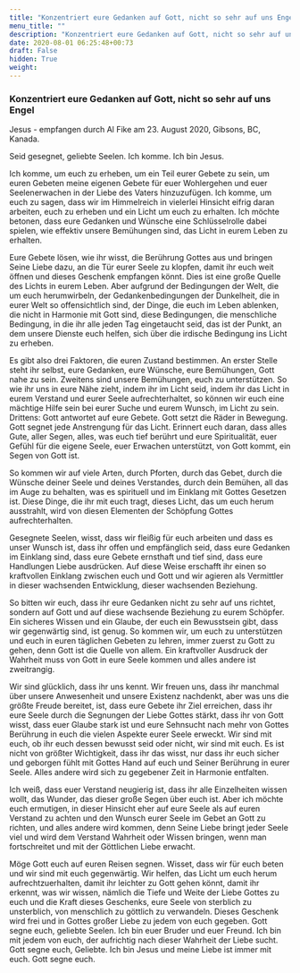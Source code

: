 ```yaml
---
title: "Konzentriert eure Gedanken auf Gott, nicht so sehr auf uns Engel"
menu_title: ""
description: "Konzentriert eure Gedanken auf Gott, nicht so sehr auf uns Engel"
date: 2020-08-01 06:25:48+00:73
draft: False
hidden: True
weight:
---
```

### Konzentriert eure Gedanken auf Gott, nicht so sehr auf uns Engel

Jesus - empfangen durch Al Fike am 23. August 2020, Gibsons, BC, Kanada.

Seid gesegnet, geliebte Seelen. Ich komme. Ich bin Jesus.

Ich komme, um euch zu erheben, um ein Teil eurer Gebete zu sein, um euren Gebeten meine eigenen Gebete für euer Wohlergehen und euer Seelenerwachen in der Liebe des Vaters hinzuzufügen. Ich komme, um euch zu sagen, dass wir im Himmelreich in vielerlei Hinsicht eifrig daran arbeiten, euch zu erheben und ein Licht um euch zu erhalten. Ich möchte betonen, dass eure Gedanken und Wünsche eine Schlüsselrolle dabei spielen, wie effektiv unsere Bemühungen sind, das Licht in eurem Leben zu erhalten.

Eure Gebete lösen, wie ihr wisst, die Berührung Gottes aus und bringen Seine Liebe dazu, an die Tür eurer Seele zu klopfen, damit ihr euch weit öffnen und dieses Geschenk empfangen könnt. Dies ist eine große Quelle des Lichts in eurem Leben. Aber aufgrund der Bedingungen der Welt, die um euch herumwirbeln, der Gedankenbedingungen der Dunkelheit, die in eurer Welt so offensichtlich sind, der Dinge, die euch im Leben ablenken, die nicht in Harmonie mit Gott sind, diese Bedingungen, die menschliche Bedingung, in die ihr alle jeden Tag eingetaucht seid, das ist der Punkt, an dem unsere Dienste euch helfen, sich über die irdische Bedingung ins Licht zu erheben.

Es gibt also drei Faktoren, die euren Zustand bestimmen. An erster Stelle steht ihr selbst, eure Gedanken, eure Wünsche, eure Bemühungen, Gott nahe zu sein. Zweitens sind unsere Bemühungen, euch zu unterstützen. So wie ihr uns in eure Nähe zieht, indem ihr im Licht seid, indem ihr das Licht in eurem Verstand und eurer Seele aufrechterhaltet, so können wir euch eine mächtige Hilfe sein bei eurer Suche und eurem Wunsch, im Licht zu sein. Drittens: Gott antwortet auf eure Gebete. Gott setzt die Räder in Bewegung. Gott segnet jede Anstrengung für das Licht. Erinnert euch daran, dass alles Gute, aller Segen, alles, was euch tief berührt und eure Spiritualität, euer Gefühl für die eigene Seele, euer Erwachen unterstützt, von Gott kommt, ein Segen von Gott ist.

So kommen wir auf viele Arten, durch Pforten, durch das Gebet, durch die Wünsche deiner Seele und deines Verstandes, durch dein Bemühen, all das im Auge zu behalten, was es spirituell und im Einklang mit Gottes Gesetzen ist. Diese Dinge, die ihr mit euch tragt, dieses Licht, das um euch herum ausstrahlt, wird von diesen Elementen der Schöpfung Gottes aufrechterhalten.

Gesegnete Seelen, wisst, dass wir fleißig für euch arbeiten und dass es unser Wunsch ist, dass ihr offen und empfänglich seid, dass eure Gedanken im Einklang sind, dass eure Gebete ernsthaft und tief sind, dass eure Handlungen Liebe ausdrücken. Auf diese Weise erschafft ihr einen so kraftvollen Einklang zwischen euch und Gott und wir agieren als Vermittler in dieser wachsenden Entwicklung, dieser wachsenden Beziehung.

So bitten wir euch, dass ihr eure Gedanken nicht zu sehr auf uns richtet, sondern auf Gott und auf diese wachsende Beziehung zu eurem Schöpfer. Ein sicheres Wissen und ein Glaube, der euch ein Bewusstsein gibt, dass wir gegenwärtig sind, ist genug. So kommen wir, um euch zu unterstützen und euch in euren täglichen Gebeten zu lehren, immer zuerst zu Gott zu gehen, denn Gott ist die Quelle von allem. Ein kraftvoller Ausdruck der Wahrheit muss von Gott in eure Seele kommen und alles andere ist zweitrangig.

Wir sind glücklich, dass ihr uns kennt. Wir freuen uns, dass ihr manchmal über unsere Anwesenheit und unsere Existenz nachdenkt, aber was uns die größte Freude bereitet, ist, dass eure Gebete ihr Ziel erreichen, dass ihr eure Seele durch die Segnungen der Liebe Gottes stärkt, dass ihr von Gott wisst, dass euer Glaube stark ist und eure Sehnsucht nach mehr von Gottes Berührung in euch die vielen Aspekte eurer Seele erweckt. Wir sind mit euch, ob ihr euch dessen bewusst seid oder nicht, wir sind mit euch. Es ist nicht von größter Wichtigkeit, dass ihr das wisst, nur dass ihr euch sicher und geborgen fühlt mit Gottes Hand auf euch und Seiner Berührung in eurer Seele. Alles andere wird sich zu gegebener Zeit in Harmonie entfalten.

Ich weiß, dass euer Verstand neugierig ist, dass ihr alle Einzelheiten wissen wollt, das Wunder, das dieser große Segen über euch ist. Aber ich möchte euch ermutigen, in dieser Hinsicht eher auf eure Seele als auf euren Verstand zu achten und den Wunsch eurer Seele im Gebet an Gott zu richten, und alles andere wird kommen, denn Seine Liebe bringt jeder Seele viel und wird dem Verstand Wahrheit oder Wissen bringen, wenn man fortschreitet und mit der Göttlichen Liebe erwacht.

Möge Gott euch auf euren Reisen segnen. Wisset, dass wir für euch beten und wir sind mit euch gegenwärtig. Wir helfen, das Licht um euch herum aufrechtzuerhalten, damit ihr leichter zu Gott gehen könnt, damit ihr erkennt, was wir wissen, nämlich die Tiefe und Weite der Liebe Gottes zu euch und die Kraft dieses Geschenks, eure Seele von sterblich zu unsterblich, von menschlich zu göttlich zu verwandeln. Dieses Geschenk wird frei und in Gottes großer Liebe zu jedem von euch gegeben. Gott segne euch, geliebte Seelen. Ich bin euer Bruder und euer Freund. Ich bin mit jedem von euch, der aufrichtig nach dieser Wahrheit der Liebe sucht. Gott segne euch, Geliebte. Ich bin Jesus und meine Liebe ist immer mit euch. Gott segne euch.
